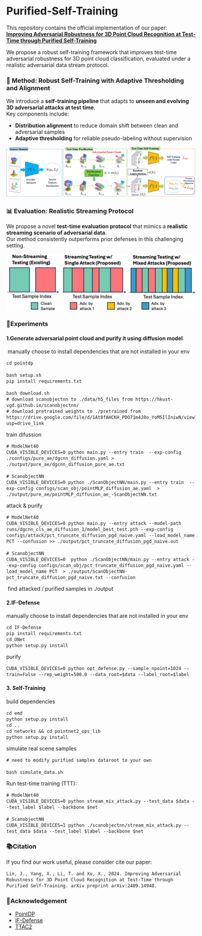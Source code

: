 # Purified-Self-Training

This repository contains the official implementation of our paper:  
**[Improving Adversarial Robustness for 3D Point Cloud Recognition at Test-Time through Purified Self-Training](https://arxiv.org/abs/2409.14940)** 

We propose a robust self-training framework that improves test-time adversarial robustness for 3D point cloud classification, evaluated under a realistic adversarial data stream protocol.

### 🔧 Method: Robust Self-Training with Adaptive Thresholding and Alignment

We introduce a **self-training pipeline** that adapts to **unseen and evolving 3D adversarial attacks at test time**.  
Key components include:

- **Distribution alignment** to reduce domain shift between clean and adversarial samples
- **Adaptive thresholding** for reliable pseudo-labeling without supervision

![image-20250706003416501](/overviews/image-20250706003416501.png)



### 📊 Evaluation: Realistic Streaming Protocol

We propose a novel **test-time evaluation protocol** that mimics a **realistic streaming scenario of adversarial data**.  
Our method consistently outperforms prior defenses in this challenging setting.

![image-20250706004006888](overviews/image-20250706004006888.png)



### 🔬Experiments

#### 1.Generate adversarial point cloud and purify it using diffusion model

​	manually choose to install dependencies that are not installed in your env

```
cd pointdp

bash setup.sh
pip install requirements.txt 

bash download.sh
# download scanobjectnn to ./data/h5_files from https://hkust-vgd.github.io/scanobjectnn/
# download pretrained weights to ./pretrained from https://drive.google.com/file/d/1At8fAHCKH_PDO71m4J8o_YoM5IlIniwN/view?usp=drive_link

```

  train difussion

```
# ModelNet40
CUDA_VISIBLE_DEVICES=0 python main.py --entry train  --exp-config ./configs/pure_ae/dgcnn_diffusion.yaml > ./output/pure_ae/dgcnn_diffusion_pure_ae.txt

# ScanobjectNN
CUDA_VISIBLE_DEVICES=0 python ./ScanObjectNN/main.py --entry train  --exp-config configs/scan_obj/pointMLP_diffusion_ae.yaml  > ./output/pure_ae/pointMLP_diffusion_ae_-ScanObjectNN.txt

```

attack & purify

```
# ModelNet40
CUDA_VISIBLE_DEVICES=0 python main.py --entry attack --model-path runs/dgcnn_cls_ae_diffusion_1/model_best_test.pth --exp-config configs/attack/pct_truncate_diffusion_pgd_naive.yaml --load_model_name PCT --confusion >> ./output/pct_truncate_diffusion_pgd_naive.out

# ScanobjectNN
CUDA_VISIBLE_DEVICES=0  python ./ScanObjectNN/main.py --entry attack --exp-config configs/scan_obj/pct_truncate_diffusion_pgd_naive.yaml --load_model_name PCT  > ./output/ScanObjectNN-pct_truncate_diffusion_pgd_naive.txt --confusion
```

​	find attacked / purified samples in  ./output


#### 2.IF-Defense

manually choose to install dependencies that are not installed in your env

```
cd IF-Defense
pip install requirements.txt 
cd ONet
python setup.py install
```

purify

```
CUDA_VISIBLE_DEVICES=0 python opt_defense.py --sample_npoint=1024 --train=False --rep_weight=500.0 --data_root=$data --label_root=$label
```

#### 3. Self-Training

build dependencies 

```
cd emd
python setup.py install
cd ..
cd networks && cd pointnet2_ops_lib
python setup.py install
```

simulate real scene samples

```
# need to modify purified samples dataroot to your own

bash simulate_data.sh
```

Run test-time training (TTT):

```
# ModelNet40
CUDA_VISIBLE_DEVICES=0 python stream_mix_attack.py --test_data $data --test_label $label --backbone $net

# ScanobjectNN
CUDA_VISIBLE_DEVICES=1 python ./scanobjectnn/stream_mix_attack.py --test_data $data --test_label $label --backbone $net
```

### 📚Citation

If you find our work useful, please consider cite our paper:

```
Lin, J., Yang, X., Li, T. and Xu, X., 2024. Improving Adversarial Robustness for 3D Point Cloud Recognition at Test-Time through Purified Self-Training. arXiv preprint arXiv:2409.14940.

```

### 🙏Acknowledgement

* [PointDP](https://proceedings.mlr.press/v202/sun23m/sun23m.pdf)
* [IF-Defense](https://github.com/Wuziyi616/IF-Defense)
* [TTAC2](https://github.com/Gorilla-Lab-SCUT/TTAC2)